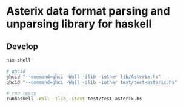 # Asterix data format parsing and unparsing library for haskell

## Develop

```bash
nix-shell

# ghcid
ghcid "--command=ghci -Wall -ilib -iother lib/Asterix.hs"
ghcid "--command=ghci -Wall -ilib -iother test/test-asterix.hs"

# run tests
runhaskell -Wall -ilib -itest test/test-asterix.hs
```
